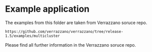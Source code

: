 # Example application

The examples from this folder are taken from Verrazzano soruce repo.

```
https://github.com/verrazzano/verrazzano/tree/release-1.5/examples/multicluster
```

Please find all further information in the Verrazzano soruce repo.
